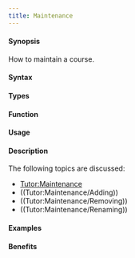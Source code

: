 ```yaml
---
title: Maintenance
---
```


#### Synopsis

How to maintain a course.

#### Syntax

#### Types

#### Function
       
#### Usage

#### Description

The following topics are discussed:

* [Tutor:Maintenance](/Tutor/Maintenance)
* ((Tutor:Maintenance/Adding))
* ((Tutor:Maintenance/Removing))
* ((Tutor:Maintenance/Renaming))

#### Examples

#### Benefits


